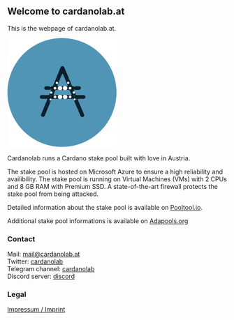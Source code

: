 ## Welcome to cardanolab.at

This is the webpage of cardanolab.at.

![](cardanolab-hp.png)

Cardanolab runs a Cardano stake pool built with love in Austria.

The stake pool is hosted on Microsoft Azure to ensure a high reliability and availibility. The stake pool is running on Virtual Machines (VMs) with 2 CPUs and 8 GB RAM with Premium SSD. A state-of-the-art firewall protects the stake pool from being attacked.

Detailed information about the stake pool is available on [Pooltool.io](https://pooltool.io/pool/1b802032c4b0a260000cf5a36a30d0749baae45e9392626daea1cd05/blocks).

Additional stake pool informations is available on [Adapools.org](https://adapools.org/pool/1b802032c4b0a260000cf5a36a30d0749baae45e9392626daea1cd05)

### Contact

Mail: [mail@cardanolab.at](mailto:mail@cardanolab.at)  
Twitter: [cardanolab](https://twitter.com/cardanolab)  
Telegram channel: [cardanolab](https://t.me/cardanolab)  
Discord server: [discord](https://discord.gg/VXPGEem)

### Legal
[Impressum / Imprint](https://cardanolab.at/impressum.html)
